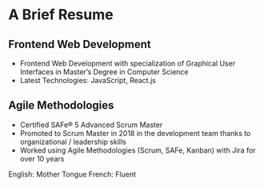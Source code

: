 # A Brief Resume

## Frontend Web Development

* Frontend Web Development with specialization of Graphical User Interfaces in Master’s Degree in Computer Science
* Latest Technologies: JavaScript, React.js

## Agile Methodologies

* Certified SAFe® 5 Advanced Scrum Master
* Promoted to Scrum Master in 2018 in the development team thanks to organizational / leadership skills
* Worked using Agile Methodologies (Scrum, SAFe, Kanban) with Jira for over 10 years

English: Mother Tongue
French: Fluent